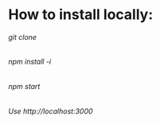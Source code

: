 # How to install locally:
###### git clone
###### npm install -i
###### npm start
###### Use http://localhost:3000
